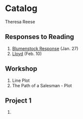 # Catalog

Theresa Reese

## Responses to Reading
 1. [Blumenstock Response](https://theresareese.github.io/workshop/blumenstock) (Jan. 27)
 2. [Lloyd](https://theresareese.github.io/workshop/lloyd) (Feb. 10)

## Workshop

1. Line Plot
2. The Path of a Salesman - Plot

## Project 1

1.
